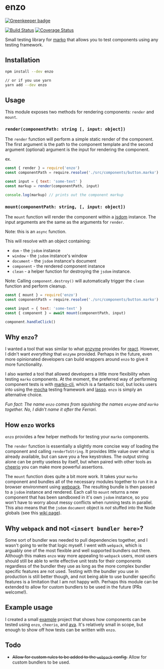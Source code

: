 # enzo

[![Greenkeeper badge](https://badges.greenkeeper.io/charlieduong94/enzo.svg)](https://greenkeeper.io/)

[![Build Status](https://travis-ci.org/charlieduong94/enzo.svg?branch=travis)](https://travis-ci.org/charlieduong94/enzo)
[![Coverage Status](https://coveralls.io/repos/github/charlieduong94/enzo/badge.svg?branch=master)](https://coveralls.io/github/charlieduong94/enzo?branch=master)

Small testing library for [marko](https://github.com/markojs/marko)
that allows you to test components using any testing framework.

## Installation

```sh
npm install --dev enzo

// or if you use yarn
yarn add --dev enzo
```

## Usage

This module exposes two methods for rendering components: `render` and `mount`.

### `render(componentPath: string [, input: object])`

The `render` function will perform a simple static
render of the component. The first argument is the path to the component
template and the second argument (optional) argument is the
input for rendering the component.

ex.

```js
const { render } = require('enzo')
const componentPath = require.resolve('./src/components/button.marko')

const input = { text: 'some-text' }
const markup = render(componentPath, input)

console.log(markup) // prints out the component markup
```

### `mount(componentPath: string, [, input: object])`

The `mount` function will render the component within
a [jsdom](https://github.com/tmpvar/jsdom) instance.
The input arguments are the same as the arguments for `render`.

Note: this is an `async` function.

This will resolve with an object containing:

-   `dom` - the `jsdom` instance
-   `window` - the `jsdom` instance's window
-   `document` - the `jsdom` instance's document
-   `component` - the rendered component instance
-   `clean` - a helper function for destroying the
    `jsdom` instance.

Note: Calling `component.destroy()` will automatically
trigger the `clean` function and perform cleanup.

```js
const { mount } = require('enzo')
const componentPath = require.resolve('./src/components/button.marko')

const input = { text: 'some-text' }
const { component } = await mount(componentPath, input)

component.handleClick()
```

## Why `enzo`?

I wanted a tool that was similar to what
[enzyme](https://github.com/airbnb/enzyme) provides for
[react](https://github.com/facebook/react).
However, I didn't want _everything_ that `enzyme` provided.
Perhaps in the future, even more opinionated developers can build wrappers
around `enzo` to give it more functionality.

I also wanted a tool that allowed developers a little more flexibility
when testing `marko` components. At the moment, the preferred
way of performing component tests is with
[marko-cli](https://github.com/marko-js/marko-cli), which
is a fantastic tool, but locks users into using the
[mocha](https://github.com/mochajs/mocha) testing framework
and [lasso](https://github.com/lasso-js/lasso).
`enzo` is simply an alternative choice.

_Fun fact: The name `enzo` comes from squishing the names
`enzyme` and `marko` together. No, I didn't name it after
the Ferrari._

## How `enzo` works

`enzo` provides a few helper methods for testing your `marko` components.

The `render` function is essentially a slightly more
concise way of loading the component and calling `renderToString`.
It provides little value over what is already available, but can save
you a few keystrokes. The output string alone can be pretty useless by
itself, but when paired with other tools as
[cheerio](https://github.com/cheeriojs/cheerio)
you can make more powerful assertions.

The `mount` function does quite a bit more work. It takes
your `marko` component and bundles all of the necessary modules
together to run it in a browser environment using
[webpack](https://github.com/webpack/webpack). The resulting
bundle is then passed to a `jsdom` instance and rendered.
Each call to `mount` returns a new component that has been
sandboxed in it's own `jsdom` instance, so you won't have to
worry about messy conflicts when running tests in parallel.
This also means that the `jsdom` `document` object is
_not_ stuffed into the Node globals
(see this [wiki page](https://github.com/tmpvar/jsdom/wiki/Don%27t-stuff-jsdom-globals-onto-the-Node-global)).

## Why `webpack` and not `<insert bundler here>`?

Some sort of bundler was needed to pull dependencies together,
and I wasn't going to write that logic myself. I went with
`webpack`, which is arguably one of the most flexible and well
supported bundlers out there. Although this makes `enzo`
way more appealing to `webpack` users, most users should
still be able to write effective unit tests for their
components regardless of the bundler they use as long as
the more complex bundler specific features are not used.
Testing with the bundler you use in production is still better though,
and not being able to use bundler specific features is
a limitation that I am not happy with.
Perhaps this module can be extended to allow for
custom bundlers to be used in the future (PRs welcome!).

## Example usage

I created a small [example](https://github.com/charlieduong94/enzo-ava-example)
project that shows how components can be tested using
`enzo`, `cheerio`, and [ava](https://github.com/avajs/ava).
It's relatively small in scope, but enough to show off how tests
can be written with `enzo`.

## Todo
-   ~~Allow for custom rules to be added to the `webpack` config.~~
    Allow for custom bundlers to be used.

